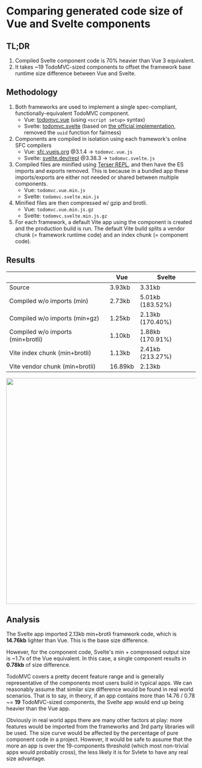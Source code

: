 # Comparing generated code size of Vue and Svelte components

## TL;DR

1. Compiled Svelte component code is 70% heavier than Vue 3 equivalent.
2. It takes ~19 TodoMVC-sized components to offset the framework base runtime size difference between Vue and Svelte.

## Methodology

1. Both frameworks are used to implement a single spec-compliant, functionally-equivalent TodoMVC component.
   - Vue: [todomvc.vue](./todomvc.vue) (using `<script setup>` syntax)
   - Svelte: [todomvc.svelte](./todomvc.svelte) (based on [the official implementation](https://github.com/sveltejs/svelte-todomvc/blob/master/src/TodoMVC.svelte), removed the `uuid` function for fairness)
2. Components are compiled in isolation using each framework's online SFC compilers
   - Vue: [sfc.vuejs.org](https://sfc.vuejs.org/) @3.1.4 -> `todomvc.vue.js`
   - Svelte: [svelte.dev/repl](https://svelte.dev/repl) @3.38.3 -> `todomvc.svelte.js`
3. Compiled files are minified using [Terser REPL](https://try.terser.org/), and then have the ES imports and exports removed. This is because in a bundled app these imports/exports are either not needed or shared between multiple components.
   - Vue: `todomvc.vue.min.js`
   - Svelte: `todomvc.svelte.min.js`
4. Minified files are then compressed w/ gzip and brotli.
   - Vue: `todomvc.vue.min.js.gz`
   - Svelte: `todomvc.svelte.min.js.gz`
5. For each framework, a default Vite app using the component is created and the production build is run. The default Vite build splits a vendor chunk (= framework runtime code) and an index chunk (= component code).

## Results

|                                   | Vue     | Svelte           |
| --------------------------------- | ------- | ---------------- |
| Source                            | 3.93kb  | 3.31kb           |
| Compiled w/o imports (min)        | 2.73kb  | 5.01kb (183.52%) |
| Compiled w/o imports (min+gz)     | 1.25kb  | 2.13kb (170.40%) |
| Compiled w/o imports (min+brotli) | 1.10kb  | 1.88kb (170.91%) |
| Vite index chunk (min+brotli)     | 1.13kb  | 2.41kb (213.27%) |
| Vite vendor chunk (min+brotli)    | 16.89kb | 2.13kb           |

<img src="./chart.png" width="600px">

## Analysis

The Svelte app imported 2.13kb min+brotli framework code, which is **14.76kb** lighter than Vue. This is the base size difference.

However, for the component code, Svelte's min + compressed output size is ~1.7x of the Vue equivalent. In this case, a single component results in **0.78kb** of size difference.

TodoMVC covers a pretty decent feature range and is generally representative of the components most users build in typical apps. We can reasonably assume that similar size difference would be found in real world scenarios. That is to say, in theory, if an app contains more than 14.76 / 0.78 ~= **19** TodoMVC-sized components, the Svelte app would end up being heavier than the Vue app.

Obviously in real world apps there are many other factors at play: more features would be imported from the frameworks and 3rd party libraries will be used. The size curve would be affected by the percentage of pure component code in a project. However, it would be safe to assume that the more an app is over the 19-components threshold (which most non-trivial apps would probably cross), the less likely it is for Svlete to have any real size advantage.
